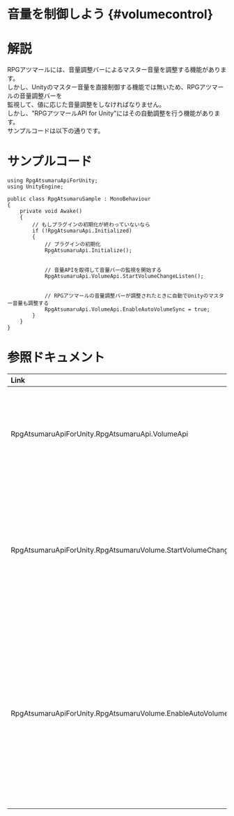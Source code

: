 音量を制御しよう {#volumecontrol}
===

# 解説

RPGアツマールには、音量調整バーによるマスター音量を調整する機能があります。  
しかし、Unityのマスター音量を直接制御する機能では無いため、RPGアツマールの音量調整バーを  
監視して、値に応じた音量調整をしなければなりません。  
しかし、"RPGアツマールAPI for Unity"にはその自動調整を行う機能があります。  
サンプルコードは以下の通りです。

# サンプルコード

~~~{.cs}
using RpgAtsumaruApiForUnity;
using UnityEngine;

public class RpgAtsumaruSample : MonoBehaviour
{
    private void Awake()
    {
        // もしプラグインの初期化が終わっていないなら
        if (!RpgAtsumaruApi.Initialized)
        {
            // プラグインの初期化
            RpgAtsumaruApi.Initialize();


            // 音量APIを取得して音量バーの監視を開始する
            RpgAtsumaruApi.VolumeApi.StartVolumeChangeListen();


            // RPGアツマールの音量調整バーが調整されたときに自動でUnityのマスター音量も調整する
            RpgAtsumaruApi.VolumeApi.EnableAutoVolumeSync = true;
        }
    }
}
~~~

# 参照ドキュメント

| Link | Help |
| :--- | :--- |
| RpgAtsumaruApiForUnity.RpgAtsumaruApi.VolumeApi | ボリュームAPIを取得するプロパティ |
| RpgAtsumaruApiForUnity.RpgAtsumaruVolume.StartVolumeChangeListen() | RPGアツマールの音量調整バーを監視の開始をする関数 |
| RpgAtsumaruApiForUnity.RpgAtsumaruVolume.EnableAutoVolumeSync | 音量調整バーに合わせて自動的にUnityのマスター音量を調整するプロパティ |
